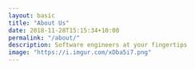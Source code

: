 ```yaml
---
layout: basic
title: "About Us"
date: 2018-11-28T15:15:34+10:00
permalink: "/about/"
description: Software engineers at your fingertips
image: "https://i.imgur.com/xDba5i7.png"
---
```


